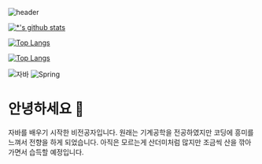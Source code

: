 ![header](https://capsule-render.vercel.app/api?type=wave&color=auto&height=300&section=header&text=자바를배우는%20학생&fontSize=90)

[![*'s github stats](https://github-readme-stats.vercel.app/api?username=10legsquid)](https://github.com/10legsquid)

[![Top Langs](https://github-readme-stats.vercel.app/api/top-langs/?username=10legsquid)](https://github.com/10legsquid/github-readme-stats)


[![Top Langs](https://github-readme-stats.vercel.app/api/top-langs/?username=10legsquid&layout=compact)](https://github.com/10legsquid/github-readme-stats)

![자바](https://img.shields.io/badge/-자바-007396?style=flat&logo=Java&logoColor=ffffff)
![Spring](https://img.shields.io/badge/-Spring-6DB33F?style=for-the-badge&logo=Spring&logoColor=white)




# 안녕하세요 👋
자바를 배우기 시작한 비전공자입니다.
원래는 기계공학을 전공하였지만 코딩에 흥미를 느껴서 전향을 하게 되었습니다.
아직은 모르는게 산더미처럼 많지만 조금씩 산을 깎아 가면서 습득할 예정입니다.
